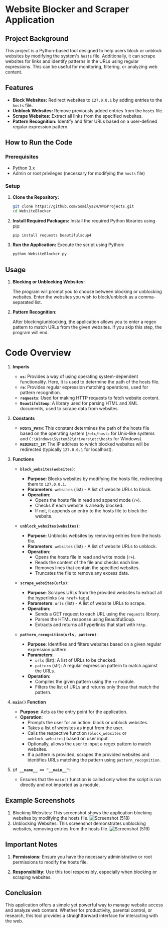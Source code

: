 # Website Blocker and Scraper Application

## Project Background

This project is a Python-based tool designed to help users block or unblock websites by modifying the system's `hosts` file. Additionally, it can scrape websites for links and identify patterns in the URLs using regular expressions. This can be useful for monitoring, filtering, or analyzing web content.

## Features
- **Block Websites:** Redirect websites to `127.0.0.1` by adding entries to the `hosts` file.
- **Unblock Websites:** Remove previously added entries from the `hosts` file.
- **Scrape Websites:** Extract all links from the specified websites.
- **Pattern Recognition:** Identify and filter URLs based on a user-defined regular expression pattern.

## How to Run the Code

### Prerequisites
- Python 3.x
- Admin or root privileges (necessary for modifying the `hosts` file)

### Setup

1. **Clone the Repository:**
   ```bash
   git clone https://github.com/Somilya24/WNSProjects.git
   cd WebsiteBlocker
   
2. **Install Required Packages:**
Install the required Python libraries using pip:
    ```bash
    pip install requests beautifulsoup4
   
3. **Run the Application:**
   Execute the script using Python:
   ```bash
   python WebsiteBlocker.py

## Usage
1. **Blocking or Unblocking Websites:**

    The program will prompt you to choose between blocking or unblocking websites.
    Enter the websites you wish to block/unblock as a comma-separated list.

   
2. **Pattern Recognition:**


    After blocking/unblocking, the application allows you to enter a regex pattern to match URLs from the given websites. If you skip this step, the program will end.

# Code Overview

1. **Imports**

   - **`os`**: Provides a way of using operating system-dependent functionality. Here, it is used to determine the path of the hosts file.
   - **`re`**: Provides regular expression matching operations, used for pattern recognition.
   - **`requests`**: Used for making HTTP requests to fetch website content.
   - **`BeautifulSoup`**: A library used for parsing HTML and XML documents, used to scrape data from websites.

2. **Constants**

   - **`HOSTS_PATH`**: This constant determines the path of the hosts file based on the operating system (`/etc/hosts` for Unix-like systems and `C:\Windows\System32\drivers\etc\hosts` for Windows).
   - **`REDIRECT_IP`**: The IP address to which blocked websites will be redirected (typically `127.0.0.1` for localhost).

3. **Functions**

   - **`block_websites(websites)`**:
     - **Purpose**: Blocks websites by modifying the hosts file, redirecting them to `127.0.0.1`.
     - **Parameters**: `websites` (list) - A list of website URLs to block.
     - **Operation**:
       - Opens the hosts file in read and append mode (`r+`).
       - Checks if each website is already blocked.
       - If not, it appends an entry to the hosts file to block the website.
  
   - **`unblock_websites(websites)`**:
     - **Purpose**: Unblocks websites by removing entries from the hosts file.
     - **Parameters**: `websites` (list) - A list of website URLs to unblock.
     - **Operation**:
       - Opens the hosts file in read and write mode (`r+`).
       - Reads the content of the file and checks each line.
       - Removes lines that contain the specified websites.
       - Truncates the file to remove any excess data.
  
   - **`scrape_websites(urls)`**:
     - **Purpose**: Scrapes URLs from the provided websites to extract all the hyperlinks (`<a href>` tags).
     - **Parameters**: `urls` (list) - A list of website URLs to scrape.
     - **Operation**:
       - Sends a GET request to each URL using the `requests` library.
       - Parses the HTML response using BeautifulSoup.
       - Extracts and returns all hyperlinks that start with `http`.

   - **`pattern_recognition(urls, pattern)`**:
     - **Purpose**: Identifies and filters websites based on a given regular expression pattern.
     - **Parameters**:
       - `urls` (list): A list of URLs to be checked.
       - `pattern` (str): A regular expression pattern to match against the URLs.
     - **Operation**:
       - Compiles the given pattern using the `re` module.
       - Filters the list of URLs and returns only those that match the pattern.

4. **`main()` Function**

   - **Purpose**: Acts as the entry point for the application.
   - **Operation**:
     - Prompts the user for an action: block or unblock websites.
     - Takes a list of websites as input from the user.
     - Calls the respective function (`block_websites` or `unblock_websites`) based on user input.
     - Optionally, allows the user to input a regex pattern to match websites.
     - If a pattern is provided, scrapes the provided websites and identifies URLs matching the pattern using `pattern_recognition`.

5. **`if __name__ == "__main__":`**

   - Ensures that the `main()` function is called only when the script is run directly and not imported as a module.


## Example Screenshots
1. Blocking Websites:
This screenshot shows the application blocking websites by modifying the hosts file.
![Screenshot (518)](https://github.com/user-attachments/assets/57bbcac6-8d5e-46a8-923d-ca413a9a9a14)
2. Unblocking Websites:
This screenshot demonstrates unblocking websites, removing entries from the hosts file.
![Screenshot (519)](https://github.com/user-attachments/assets/8027ef55-8b49-4226-851b-16e715fa5572)
## Important Notes
1. **Permissions:** Ensure you have the necessary administrative or root permissions to modify the hosts file.

2. **Responsibility:** Use this tool responsibly, especially when blocking or scraping websites.

## Conclusion
This application offers a simple yet powerful way to manage website access and analyze web content. Whether for productivity, parental control, or research, this tool provides a straightforward interface for interacting with the web.

